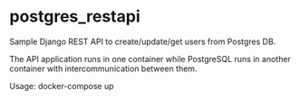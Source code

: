 # postgres_restapi
Sample Django REST API to create/update/get users from Postgres DB. 

The API application runs in one container while PostgreSQL runs in another container with intercommunication between them.

Usage:
docker-compose up
